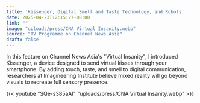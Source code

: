 ```yaml
---
title: 'Kissenger, Digital Smell and Taste Technology, and Robots'
date: 2025-04-23T12:15:27+08:00
link: ""
image: "uploads/press/CNA Virtual Insanity.webp"
source: "TV Programme on Channel News Asia"
draft: false
---
```


In this feature on Channel News Asia's "Virtual Insanity", I introduced Kissenger, a device designed to send virtual kisses through your smartphone. By adding touch, taste, and smell to digital communication, researchers at Imagineering Institute believe mixed reality will go beyond visuals to recreate full sensory presence.


{{< youtube "SQe-s385aAI" "uploads/press/CNA Virtual Insanity.webp" >}}
